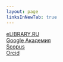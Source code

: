 ```yaml
---
layout: page
linksInNewTab: true
---
```

[eLIBRARY.RU](https://www.elibrary.ru/author_items.asp?authorid=735193)  
[Google Академия](https://www.elibrary.ru/author_items.asp?authorid=735193)  
[Scopus](https://www.scopus.com/authid/detail.uri?authorId=55490167300)  
[Orcid](https://orcid.org/0000-0002-8960-792X)
